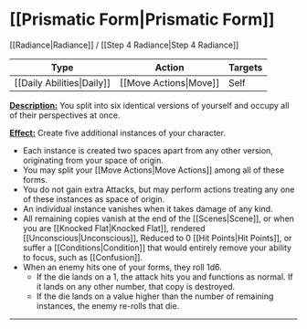 # [[Prismatic Form|Prismatic Form]]
[[Radiance|Radiance]] / [[Step 4 Radiance|Step 4 Radiance]]

| Type                       | Action                 | Targets |
| -------------------------- | ---------------------- | ------- |
| [[Daily Abilities\|Daily]] | [[Move Actions\|Move]] | Self    |

<u>**Description:**</u>  You split into six identical versions of yourself and occupy all of their perspectives at once.

<u>**Effect:**</u> Create five additional instances of your character.
- Each instance is created two spaces apart from any other version, originating from your space of origin.
- You may split your [[Move Actions|Move Actions]] among all of these forms.
- You do not gain extra Attacks, but may perform actions treating any one of these instances as space of origin. 
- An individual instance vanishes when it takes damage of any kind.
- All remaining copies vanish at the end of the [[Scenes|Scene]], or when you are [[Knocked Flat|Knocked Flat]], rendered [[Unconscious|Unconscious]], Reduced to 0 [[Hit Points|Hit Points]], or suffer a [[Conditions|Condition]] that would entirely remove your ability to focus, such as [[Confusion]].
- When an enemy hits one of your forms, they roll 1d6. 
	- If the die lands on a 1, the attack hits you and functions as normal. If it lands on any other number, that copy is destroyed. 
	- If the die lands on a value higher than the number of remaining instances, the enemy re-rolls that die.


---